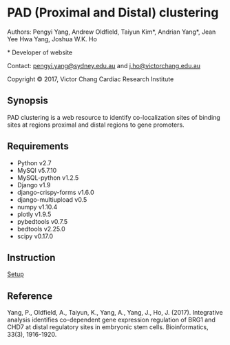 # PAD (Proximal and Distal) clustering

Authors: Pengyi Yang, Andrew Oldfield, Taiyun Kim\*, Andrian Yang\*, Jean Yee Hwa Yang, Joshua W.K. Ho

\* Developer of website

Contact: pengyi.yang@sydney.edu.au and j.ho@victorchang.edu.au

Copyright © 2017, Victor Chang Cardiac Research Institute

## Synopsis
PAD clustering is a web resource to identify co-localization sites of binding sites at regions proximal and distal regions to gene promoters.

## Requirements
* Python v2.7
* MySQl v5.7.10
* MySQL-python v1.2.5
* Django v1.9
* django-crispy-forms v1.6.0
* django-multiupload v0.5
* numpy v1.10.4
* plotly v1.9.5
* pybedtools v0.7.5
* bedtools v2.25.0
* scipy v0.17.0

## Instruction
[Setup](https://github.com/VCCRI/PAD/wiki/Setup)

## Reference
Yang, P., Oldfield, A., Taiyun, K., Yang, A., Yang, J., Ho, J. (2017). Integrative analysis identifies co-dependent gene expression regulation of BRG1 and CHD7 at distal regulatory sites in embryonic stem cells. Bioinformatics, 33(3), 1916-1920.
